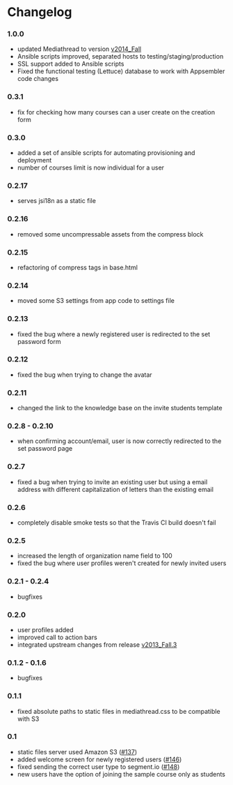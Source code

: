 # Changelog

### 1.0.0

* updated Mediathread to version [v2014_Fall](https://github.com/ccnmtl/mediathread/releases/tag/v2014_Fall)
* Ansible scripts improved, separated hosts to testing/staging/production
* SSL support added to Ansible scripts
* Fixed the functional testing (Lettuce) database to work with Appsembler code changes

### 0.3.1

* fix for checking how many courses can a user create on the creation form

### 0.3.0

* added a set of ansible scripts for automating provisioning and deployment
* number of courses limit is now individual for a user

### 0.2.17

* serves jsi18n as a static file

### 0.2.16

* removed some uncompressable assets from the compress block

### 0.2.15

* refactoring of compress tags in base.html

### 0.2.14

* moved some S3 settings from app code to settings file

### 0.2.13

* fixed the bug where a newly registered user is redirected to the set password form

### 0.2.12

* fixed the bug when trying to change the avatar

### 0.2.11

* changed the link to the knowledge base on the invite students template

### 0.2.8 - 0.2.10

* when confirming account/email, user is now correctly redirected to the set password page

### 0.2.7

* fixed a bug when trying to invite an existing user but using a email address with different capitalization of letters
than the existing email

### 0.2.6

* completely disable smoke tests so that the Travis CI build doesn't fail

### 0.2.5

* increased the length of organization name field to 100
* fixed the bug where user profiles weren't created for newly invited users

### 0.2.1 - 0.2.4

* bugfixes

### 0.2.0
* user profiles added
* improved call to action bars
* integrated upstream changes from release [v2013_Fall.3](https://github.com/ccnmtl/mediathread/releases/tag/v2013_Fall.3)

### 0.1.2 - 0.1.6

* bugfixes

### 0.1.1

* fixed absolute paths to static files in mediathread.css to be
  compatible with S3

### 0.1

* static files server used Amazon S3 ([#137](https://trello.com/c/03Y3xdxx/137-use-django-storages-to-send-all-static-assets-to-s3))
* added welcome screen for newly registered users ([#146](https://trello.com/c/nkMlxRXq/146-optional-enrolling-to-sample-course))
* fixed sending the correct user type to segment.io ([#148](https://trello.com/c/iNPBSDkh/148-fix-sending-the-user-type-to-segment-io))
* new users have the option of joining the sample course only as students
